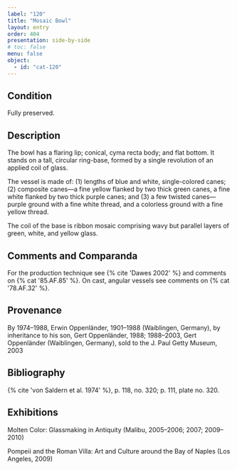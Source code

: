 ```yaml
---
label: "120"
title: "Mosaic Bowl"
layout: entry
order: 404
presentation: side-by-side
# toc: false
menu: false
object:
  - id: "cat-120"
---
```


## Condition

Fully preserved.

## Description

The bowl has a flaring lip; conical, cyma recta body; and flat bottom. It stands on a tall, circular ring-base, formed by a single revolution of an applied coil of glass.

The vessel is made of: (1) lengths of blue and white, single-colored canes; (2) composite canes—a fine yellow flanked by two thick green canes, a fine white flanked by two thick purple canes; and (3) a few twisted canes—purple ground with a fine white thread, and a colorless ground with a fine yellow thread.

The coil of the base is ribbon mosaic comprising wavy but parallel layers of green, white, and yellow glass.

## Comments and Comparanda

For the production technique see {% cite 'Dawes 2002' %} and comments on {% cat '85.AF.85' %}. On cast, angular vessels see comments on {% cat '78.AF.32' %}.

## Provenance

By 1974–1988, Erwin Oppenländer, 1901–1988 (Waiblingen, Germany), by inheritance to his son, Gert Oppenländer, 1988; 1988–2003, Gert Oppenländer (Waiblingen, Germany), sold to the J. Paul Getty Museum, 2003

## Bibliography

{% cite 'von Saldern et al. 1974' %}, p. 118, no. 320; p. 111, plate no. 320.

## Exhibitions

Molten Color: Glassmaking in Antiquity (Malibu, 2005–2006; 2007; 2009–2010)

Pompeii and the Roman Villa: Art and Culture around the Bay of Naples (Los Angeles, 2009)